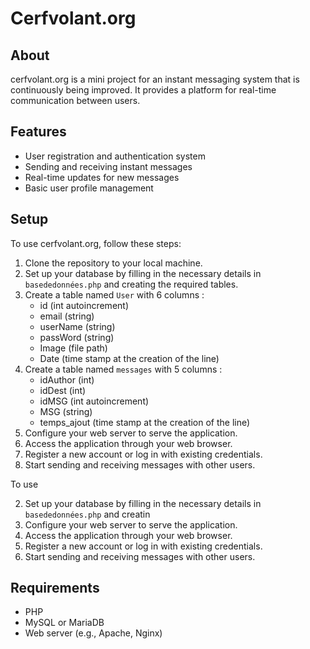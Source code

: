 # Cerfvolant.org

## About
cerfvolant.org is a mini project for an instant messaging system that is continuously being improved. It provides a platform for real-time communication between users.

## Features
- User registration and authentication system
- Sending and receiving instant messages
- Real-time updates for new messages
- Basic user profile management

## Setup
To use cerfvolant.org, follow these steps:

1. Clone the repository to your local machine.
2. Set up your database by filling in the necessary details in `basededonnées.php` and creating the required tables.
3. Create a table named `User` with 6 columns :
   - id (int autoincrement)
   - email (string)
   - userName (string)
   - passWord (string)
   - Image (file path)
   - Date (time stamp at the creation of the line)
4. Create a table named `messages` with 5 columns :
   - idAuthor (int)
   - idDest (int)
   - idMSG (int autoincrement)
   - MSG (string)
   - temps_ajout (time stamp at the creation of the line)
5. Configure your web server to serve the application.
6. Access the application through your web browser.
7. Register a new account or log in with existing credentials.
8. Start sending and receiving messages with other users.



To use 


2. Set up your database by filling in the necessary details in `basededonnées.php` and creatin
3. Configure your web server to serve the application.
4. Access the application through your web browser.
5. Register a new account or log in with existing credentials.
6. Start sending and receiving messages with other users.

## Requirements
- PHP
- MySQL or MariaDB
- Web server (e.g., Apache, Nginx)
